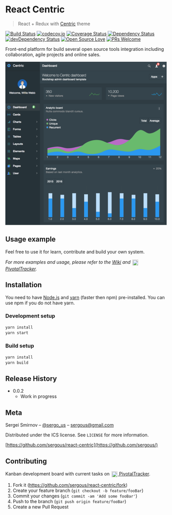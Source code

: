# React Centric
> React + Redux with [Centric](https://wrapbootstrap.com/theme/centric-bootstrap-admin-template-WB0901P31) theme

[![Build Status][travis-image]][travis-url]
[![codecov.io][codecov-image]][codecov-url]
[![Coverage Status][coveralls-image]][coveralls-url]
[![Dependency Status][david-image]][david-url]
[![devDependency Status][david-image-dev]][david-url-dev]
[![Open Source Love][os-image]][os-url]
[![PRs Welcome][pr-image]][pr-url]

Front-end platform for build several open source tools integration including collaboration, agile projects and online sales.

![](dashboard.png)

## Usage example

Feel free to use it for learn, contribute and build your own system.

_For more examples and usage, please refer to the [Wiki][wiki-url] and [<img src="https://d33wubrfki0l68.cloudfront.net/879d8e40573d7118cbc5d5e95544c2bce8fa5143/a5f17/images/2013/pivotal-tracker-fluid-icon-2013.png"  width="18" height="18" style="vertical-align: middle;padding:2px">PivotalTracker][pivotal-url]._


## Installation

You need to have [Node.js][node-url] and [yarn][yarn-url] (faster then npm) pre-installed. You can use npm if you do not have yarn.

### Development setup

```sh
yarn install
yarn start
```

### Build setup

```sh
yarn install
yarn build
```

## Release History

* 0.0.2
    * Work in progress

## Meta

Sergei Smirnov – [@sergo_us](https://twitter.com/sergo_us) – sergous@gmail.com

Distributed under the ICS license. See ``LICENSE`` for more information.

[https://github.com/sergous/react-centric](https://github.com/sergous/)

## Contributing

Kanban development board with current tasks on 
[<img src="https://d33wubrfki0l68.cloudfront.net/879d8e40573d7118cbc5d5e95544c2bce8fa5143/a5f17/images/2013/pivotal-tracker-fluid-icon-2013.png"  width="18" height="18" style="vertical-align: middle;padding:2px"> PivotalTracker][pivotal-url].

1. Fork it (<https://github.com/sergous/react-centric/fork>)
2. Create your feature branch (`git checkout -b feature/fooBar`)
3. Commit your changes (`git commit -am 'Add some fooBar'`)
4. Push to the branch (`git push origin feature/fooBar`)
5. Create a new Pull Request

<!-- Markdown link & img dfn's -->
[repo-url]: https://github.com/sergous/react-centric
[wiki-url]: https://github.com/sergous/react-centric/wiki
[travis-image]: https://travis-ci.com/sergous/react-centric.svg?branch=staging
[travis-url]: https://travis-ci.com/sergous/react-centric
[pivotal-url]: https://www.pivotaltracker.com/n/projects/1582495
[os-image]: https://badges.frapsoft.com/os/v2/open-source.svg?v=103
[os-url]: https://github.com/ellerbrock/open-source-badges
[david-image]: https://david-dm.org/sergous/react-centric/status.svg
[david-url]: https://david-dm.org/sergous/react-centric
[david-image-dev]: https://david-dm.org/sergous/react-centric/dev-status.svg
[david-url-dev]: https://david-dm.org/sergous/react-centric?type=dev
[codecov-image]: https://codecov.io/gh/sergous/react-centric/branch/staging/graph/badge.svg
[codecov-url]: https://codecov.io/gh/sergous/react-centric
[coveralls-image]: https://coveralls.io/repos/github/sergous/react-centric/badge.svg?branch=staging
[coveralls-url]: https://coveralls.io/github/sergous/react-centric?branch=staging
[pr-image]: https://img.shields.io/badge/PRs-welcome-brightgreen.svg?style=flat-square
[pr-url]: http://makeapullrequest.com
[node-url]: https://nodejs.org
[yarn-url]: https://yarnpkg.com
